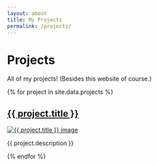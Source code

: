 ```yaml
---
layout: about
title: My Projects
permalink: /projects/
---
```


# Projects

<p>All of my projects! (Besides this website of course.)</p>

<div class="projects-container">
{% for project in site.data.projects %}
  <div class="project">
    <h2><a class="project-link" href="{{ project.title | slugify | append: '.html' }}">{{ project.title }}</a>
</h2>
    <a class="project-link" href="{{ project.image }}"><img src="{{ project.image }}" alt="{{ project.title }} image"></a>
    <div class = "project-content">
     <p>{{ project.description }}</p>
    </div>
  </div>
{% endfor %}
</div>